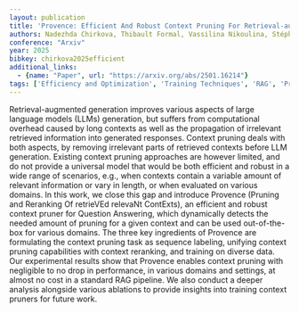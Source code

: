 ```yaml
---
layout: publication
title: 'Provence: Efficient And Robust Context Pruning For Retrieval-augmented Generation'
authors: Nadezhda Chirkova, Thibault Formal, Vassilina Nikoulina, Stéphane Clinchant
conference: "Arxiv"
year: 2025
bibkey: chirkova2025efficient
additional_links:
  - {name: "Paper", url: "https://arxiv.org/abs/2501.16214"}
tags: ['Efficiency and Optimization', 'Training Techniques', 'RAG', 'Pruning', 'Applications']
---
```

Retrieval-augmented generation improves various aspects of large language
models (LLMs) generation, but suffers from computational overhead caused by
long contexts as well as the propagation of irrelevant retrieved information
into generated responses. Context pruning deals with both aspects, by removing
irrelevant parts of retrieved contexts before LLM generation. Existing context
pruning approaches are however limited, and do not provide a universal model
that would be both efficient and robust in a wide range of scenarios, e.g.,
when contexts contain a variable amount of relevant information or vary in
length, or when evaluated on various domains. In this work, we close this gap
and introduce Provence (Pruning and Reranking Of retrieVEd relevaNt ContExts),
an efficient and robust context pruner for Question Answering, which
dynamically detects the needed amount of pruning for a given context and can be
used out-of-the-box for various domains. The three key ingredients of Provence
are formulating the context pruning task as sequence labeling, unifying context
pruning capabilities with context reranking, and training on diverse data. Our
experimental results show that Provence enables context pruning with negligible
to no drop in performance, in various domains and settings, at almost no cost
in a standard RAG pipeline. We also conduct a deeper analysis alongside various
ablations to provide insights into training context pruners for future work.

